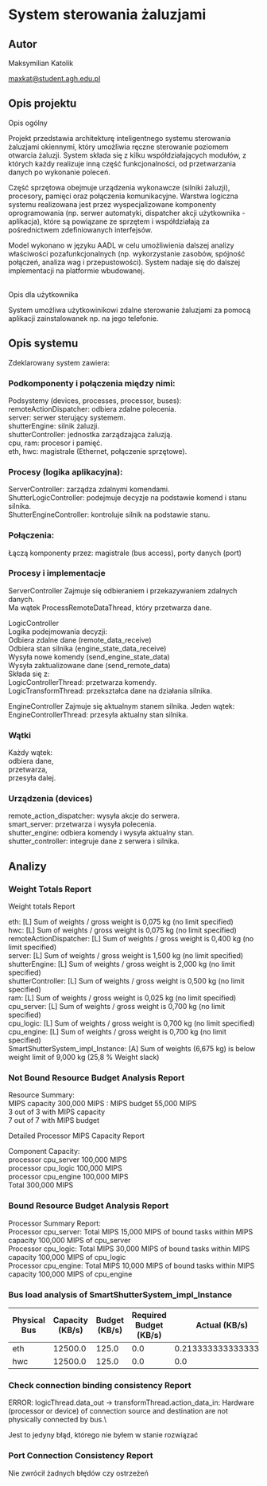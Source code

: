 # System sterowania żaluzjami

## Autor
Maksymilian Katolik

maxkat@student.agh.edu.pl

## Opis projektu
Opis ogólny

Projekt przedstawia architekturę inteligentnego systemu sterowania żaluzjami okiennymi, który umożliwia ręczne sterowanie poziomem otwarcia żaluzji. System składa się z kilku współdziałających modułów, z których każdy realizuje inną część funkcjonalności, od przetwarzania danych po wykonanie poleceń.

Część sprzętowa obejmuje urządzenia wykonawcze (silniki żaluzji), procesory, pamięci oraz połączenia komunikacyjne. Warstwa logiczna systemu realizowana jest przez wyspecjalizowane komponenty oprogramowania (np. serwer automatyki, dispatcher akcji użytkownika - aplikacja), które są powiązane ze sprzętem i współdziałają za pośrednictwem zdefiniowanych interfejsów.

Model wykonano w języku AADL w celu umożliwienia dalszej analizy właściwości pozafunkcjonalnych (np. wykorzystanie zasobów, spójność połączeń, analiza wag i przepustowości). System nadaje się do dalszej implementacji na platformie wbudowanej.

\
Opis dla użytkownika

System umożliwa użytkowinikowi zdalne sterowanie żaluzjami za pomocą aplikacji zainstalowanek np. na jego telefonie.


## Opis systemu

Zdeklarowany system zawiera:

### Podkomponenty i połączenia między nimi:
Podsystemy (devices, processes, processor, buses):\
remoteActionDispatcher: odbiera zdalne polecenia.\
server: serwer sterujący systemem.\
shutterEngine: silnik żaluzji.\
shutterController: jednostka zarządzająca żaluzją.\
cpu, ram: procesor i pamięć.\
eth, hwc: magistrale (Ethernet, połączenie sprzętowe).

### Procesy (logika aplikacyjna):
ServerController: zarządza zdalnymi komendami.\
ShutterLogicController: podejmuje decyzje na podstawie komend i stanu silnika.\
ShutterEngineController: kontroluje silnik na podstawie stanu.

### Połączenia:
Łączą komponenty przez: magistrale (bus access), porty danych (port)

### Procesy i implementacje
ServerController
Zajmuje się odbieraniem i przekazywaniem zdalnych danych.\
Ma wątek ProcessRemoteDataThread, który przetwarza dane.

LogicController\
Logika podejmowania decyzji:\
Odbiera zdalne dane (remote_data_receive)\
Odbiera stan silnika (engine_state_data_receive)\
Wysyła nowe komendy (send_engine_state_data)\
Wysyła zaktualizowane dane (send_remote_data)\
Składa się z:\
LogicControllerThread: przetwarza komendy.\
LogicTransformThread: przekształca dane na działania silnika.

EngineController
Zajmuje się aktualnym stanem silnika. Jeden wątek:\
EngineControllerThread: przesyła aktualny stan silnika.


### Wątki
Każdy wątek:\
odbiera dane,\
przetwarza,\
przesyła dalej.

### Urządzenia (devices)
remote_action_dispatcher: wysyła akcje do serwera.\
smart_server: przetwarza i wysyła polecenia.\
shutter_engine: odbiera komendy i wysyła aktualny stan.\
shutter_controller: integruje dane z serwera i silnika.


## Analizy

### Weight Totals Report

Weight totals Report
	
eth: [L] Sum of weights / gross weight is 0,075 kg (no limit specified)\
hwc: [L] Sum of weights / gross weight is 0,075 kg (no limit specified)\
remoteActionDispatcher: [L] Sum of weights / gross weight is 0,400 kg (no limit specified)\
server: [L] Sum of weights / gross weight is 1,500 kg (no limit specified)\
shutterEngine: [L] Sum of weights / gross weight is 2,000 kg (no limit specified)\
shutterController: [L] Sum of weights / gross weight is 0,500 kg (no limit specified)\
ram: [L] Sum of weights / gross weight is 0,025 kg (no limit specified)\
cpu_server: [L] Sum of weights / gross weight is 0,700 kg (no limit specified)\
cpu_logic: [L] Sum of weights / gross weight is 0,700 kg (no limit specified)\
cpu_engine: [L] Sum of weights / gross weight is 0,700 kg (no limit specified)\
SmartShutterSystem_impl_Instance: [A] Sum of weights (6,675 kg) is below weight limit of 9,000 kg (25,8 % Weight slack)

### Not Bound Resource Budget Analysis Report
	

Resource Summary:\
MIPS capacity 300,000 MIPS : MIPS budget 55,000 MIPS\
3 out of 3 with MIPS capacity\
7 out of 7 with MIPS budget		



Detailed Processor MIPS Capacity Report	
		
Component	Capacity:\
processor cpu_server	 100,000 MIPS\
processor cpu_logic	 100,000 MIPS\
processor cpu_engine	 100,000 MIPS\
Total	 300,000 MIPS

		
### Bound Resource Budget Analysis Report


Processor Summary Report:\
  Processor cpu_server: Total MIPS 15,000 MIPS of bound tasks within MIPS capacity 100,000 MIPS of cpu_server\
  Processor cpu_logic: Total MIPS 30,000 MIPS of bound tasks within MIPS capacity 100,000 MIPS of cpu_logic\
  Processor cpu_engine: Total MIPS 10,000 MIPS of bound tasks within MIPS capacity 100,000 MIPS of cpu_engine



### Bus load analysis of SmartShutterSystem_impl_Instance


| Physical Bus | Capacity (KB/s) | Budget (KB/s) | Required Budget (KB/s) | Actual (KB/s) |
|--------------|------------------|---------------|--------------------------|----------------|
| eth          | 12500.0          | 125.0         | 0.0                      | 0.21333333333333337 |
| hwc          | 12500.0          | 125.0         | 0.0                      | 0.0               |


### Check connection binding consistency Report

ERROR:  logicThread.data_out -> transformThread.action_data_in: Hardware (processor or device) of connection source and destination are not physically connected by bus.\

Jest to jedyny błąd, którego nie byłem w stanie rozwiązać

### Port Connection Consistency Report
Nie zwrócił żadnych błędów czy ostrzeżeń





